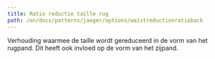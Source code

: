 ```yaml
---
title: Ratio reductie taille rug
path: /en/docs/patterns/jaeger/options/waistreductionratioback
---
```


Verhouding waarmee de taille wordt gereduceerd in de vorm van het rugpand. Dit heeft ook invloed op de vorm van het zijpand.